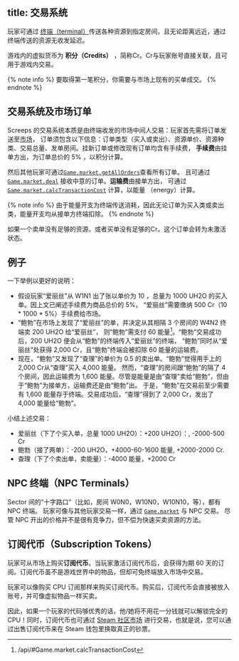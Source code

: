 title: 交易系统
---

玩家可通过 [终端（terminal）](/api/#StructureTerminal)传送各种资源到指定房间，且无论距离远近，通过终端传送的资源无收发延迟。

游戏内的虚拟货币为 **积分（Credits）** ，简称Cr。Cr与玩家账号直接关联，且可用于游戏内交易。

{% note info %}
要取得第一笔积分，你需要与市场上现有的买单成交。
{% endnote %}

## 交易系统及市场订单

Screeps 的交易系统本质是由终端收发的市场中间人交易：玩家首先需将订单发送至[市场](https://screeps.com/a/#!/market)，
订单须包含以下信息：订单类型（买入或卖出）、资源单价、资源种类、交易总量、发单房间。挂新订单或修改现有订单均含有手续费，
**手续费**由挂单方出，为订单总价的 5% ，以积分计算。

然后其他玩家可通过[`Game.market.getAllOrders`](/api/#Market.getAllOrders)查看所有订单。
且可通过 [`Game.market.deal`](/api/#Market.deal) 接收中意的订单。**运输费**由接单方出，
可通过 [`Game.market.calcTransactionCost`](/api/#Game.market.calcTransactionCost) 计算，以能量 （energy）计算。

{% note info %}
由于能量开支为终端传送消耗，因此无论订单为买入类或卖出类，能量开支均从接单方终端扣除。
{% endnote %}

如果一个卖单没有足够的资源，或者买单没有足够的Cr。这个订单会转为未激活状态。

## 例子

一下举例以更好的说明：

*   假设玩家“爱丽丝”从 W1N1 出了张以单价为 10 ，总量为 1000 UH2O 的买入单。因上文已阐述手续费为商品总价的 5%，
“爱丽丝”需要缴纳 500 Cr（10 * 1000 * 5%）手续费给市场。
*   “鲍勃”在市场上发现了“爱丽丝”的单，并决定从其相隔 3 个房间的 W4N2 终端卖 200 UH2O 给“爱丽丝”，
则“鲍勃”需支付 60 能量[^计算公式]。“鲍勃”交易成功后，200 UH2O 便会从“鲍勃”的终端传入“爱丽丝”的终端，
“鲍勃”同时从“爱丽丝”处获得 2,000 Cr，且“鲍勃”终端会被扣除 60 能量的运输费。
*   现在，“鲍勃”又发现了“查理”的单价为 0.5 的卖出单。“鲍勃”觉得用手上的 2,000 Cr从“查理”买入 4,000 能量。
然而，“查理”的房间跟“鲍勃”的隔了 4 个房间，因此运输费为 1,600 能量。尽管是能量是由“查理”卖给“鲍勃”，但由于“鲍勃”为接单方，运输费还是由“鲍勃”出。
于是，“鲍勃”在交易前至少需要有 1,600 能量存于终端。交易成功后，“查理”得到了 2,000 Cr，发出了 4,000 能量给“鲍勃”。

小结上述交易：

*   爱丽丝（下了个买入单，总量 1000 UH2O）：+200 UH2O）：, -2000-500 Cr
*   鲍勃（接了两单）：-200 UH2O，+4000-60-1600 能量, +2000-2000 Cr.
*   查理（下了个卖出单，卖能量）：-4000 能量，+2000 Cr

## NPC 终端（NPC Terminals）

Sector 间的“十字路口”（比如，房间 W0N0，W10N0，W10N10，等），都有 NPC 终端。
玩家可像与其他玩家交易一样，通过 [`Game.market`](/api/#Game.market) 与 NPC 交易。
尽管 NPC 开出的价格并不是很有竞争力，但不偿为快速买卖资源的方法。

## 订阅代币（Subscription Tokens）

玩家可从市场上购买**订阅代币**。当玩家激活订阅代币后，会获得为期 60 天的订阅。订阅代币虽不是游戏世界中的物品，但却可免终端放入市场中交易。

玩家可以像购买 CPU 订阅那样来购买订阅代币。购买后，订阅代币会直接被放入账号，并可像虚拟物品一样买卖。

因此，如果一个玩家的代码够优秀的话，他/她将不用花一分钱就可以解锁完全的 CPU！同时，订阅代币也可通过 [Steam 社区市场](http://steamcommunity.com/market/listings/464350/Subscription%20Token) 进行交易，也就是说，您可以通过出售订阅代币来在 Steam 钱包里换取真正的钞票。

[^计算公式]: /api/#Game.market.calcTransactionCost
